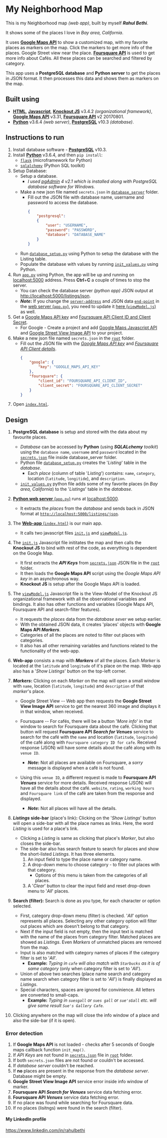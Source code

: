 # My Neighborhood Map

This is my Neighborhood map _(web app)_, built by myself _**Rahul Bethi**_.

It shows some of the places I love in _Bay area, California_.

It uses [**Google Maps API**](https://developers.google.com/maps/) to show a customized map, with my favorite places as markers on the map. Click the markers to get more info of the places. Google Street view near the place. [**Foursquare API**](https://developer.foursquare.com/) is used to get more info about Cafés. All these places can be searched and filtered by category.

This app uses a **PostgreSQL database** and **Python server** to get the places in JSON format. It then processes this data and shows them as markers on the map.

## Built using

- [**HTML**](https://developer.mozilla.org/en-US/docs/Web/HTML), [**Javascript**](https://developer.mozilla.org/en-US/docs/Web/JavaScript), [**Knockout JS**](http://knockoutjs.com/downloads/index.html) v3.4.2 _(organizational framework)_, [**Google Maps API**](https://developers.google.com/maps/) v3.31, [**Foursquare API**](https://developer.foursquare.com/) v2 20170801.
- [**Python**](https://www.python.org/downloads/) v3.6.4 _(web server)_, [**PostgreSQL**](https://www.postgresql.org/download/) v10.3 _(database)_.

## Instructions to run

1. Install database software - [**PostgreSQL**](https://www.postgresql.org/download/) v10.3.
2. Install [**Python**](https://www.python.org/downloads/) v3.6.4, and then ``pip install``:
    - [``flask``](http://flask.pocoo.org/) (microframework for Python)
    - [``sqlalchemy``](https://www.sqlalchemy.org/) (Python SQL toolkit)
3. Setup Database:
    - Setup a database.
        - _I used [pgAdmin](https://www.pgadmin.org/) 4 v2.1 which is installed along with PostgreSQL database software for Windows._
    - Make a new json file named ``secrets.json`` in [``database_server``](/database_server/) folder.
        - Fill out the JSON file with database name, username and password to access the database.
            ```json
            {
                "postgresql":
                {
                    "user": "USERNAME",
                    "password": "PASSWORD",
                    "database": "DATABASE_NAME"
                }
            }
            ```
    - Run [``database_setup.py``](/database_server/database_setup.py) using Python to setup the database with the Listing table.
    - Populate the database with values by running [``init_values.py``](/database_server/init_values.py) using Python.
4. Run [``app.py``](/database_server/app.py) using Python, the app will be up and running on [localhost:5000](http://localhost:5000) address. Press **Ctrl**+**C** a couple of times to stop the server.
    - You can check the database server _(python app)_ JSON output at [http://localhost:5000/listings/json](http://localhost:5000/listings/json).
    - **_Note_:** If you change the [``server-address``](https://github.com/bethirahul/Neighborhood-map/blob/b62a393413723060328dea2ae0817695985b007e/database_server/app.py#L71) and JSON data [``end-point``](https://github.com/bethirahul/Neighborhood-map/blob/b62a393413723060328dea2ae0817695985b007e/database_server/app.py#L54) in the [web server (``app.py``)](/database_server/app.py), you need to update it [here (``viewModel.js``)](https://github.com/bethirahul/Neighborhood-map/blob/b62a393413723060328dea2ae0817695985b007e/js/viewModel.js#L65) as well.
5. Get a [Google Maps API key](https://developers.google.com/maps/documentation/javascript/get-api-key) and [Foursquare API Client ID and Client Secret](https://foursquare.com/developers/login?continue=%2Fdevelopers%2Fapps).
    - For Google - Create a project and add [Google Maps Javascript API](https://developers.google.com/maps/documentation/javascript/) and [Google Street View Image API](https://developers.google.com/maps/documentation/streetview/) to your project.
6. Make a new json file named ``secrets.json`` in the [``root``](../../) folder.
    - Fill out the JSON file with the [_Google Maps API key_](https://developers.google.com/maps/documentation/javascript/get-api-key) and [_Foursquare API Client details_](https://foursquare.com/developers/login?continue=%2Fdevelopers%2Fapps).
        ```json
        {
            "google": {
                "key": "GOOGLE_MAPS_API_KEY"
            },
            "foursquare": {
                "client_id": "FOURSQUARE_API_CLIENT_ID",
                "client_secret": "FOURSQUARE_API_CLIENT_SECRET"
            }
        }
        ```
7. Open [``index.html``](/index.html).

## Design

1. **PostgreSQL database** is setup and stored with the data about my favourite places.
    - _Database_ can be accessed by **Python** (using _**SQLALchemy** toolkit_) using the ``database name``, ``username`` and ``password`` located in the [``secrets.json``](/database_server/secrets.json) file inside database_server folder.
    - Python file [``database_setup.py``](/database_server/database_setup.py) creates the '_Listing_' table in the _database_.
        - Each _place_ (column of table '_Listing_') contains: ``name``, ``category``, location (``latitude``, ``longitide``), and ``description``.
    - [``init_values.py``](/database_server/init_values.py) python file adds some of my favorite places (in _Bay area, California_) to the '_Listings_' table in the _database_.

2. [**Python web server** (``app.py``)](/database_server/app.py) runs at [localhost:5000](http://localhost:5000).
    - It extracts the _places_ from the _database_ and sends back in JSON format at [``http://localhost:5000/listings/json``](http://localhost:5000/listings/json).

3. The [**Web-app** (``index.html``)](/index.html) is our main app.
    - It calls two javascript files [``init.js``](/js/init.js) and [``viewModel.js``](/js/viewModel.js).

4. The [``init.js``](/js/init.js) Javascript file inititates the map and then calls the **Knockout JS** to bind with rest of the code, as everything is dependent on the Google Map.
    - It first extracts the **_API Keys_** from [``secrets.json``](/secrets.json) JSON file in the [``root``](../../) folder.
    - It then loads the **Google Maps API** script using the _Google Maps API key_ in an asynchronous way.
    - **Knockout JS** is setup after the Google Maps API is loaded.

5. The [``viewModel.js``](/js/viewModel.js) Javascript file is the View-Model of the Knockout JS organizational framework with all the observational variables and bindings. It also has other functions and variables (Google Maps API, Foursquare API and search-filter features).
    - It requests the _places_ data from the _database sever_ we setup earlier.
    - With the obtained JSON data, it creates 'places' objects with **Google Maps API _Markers_**.
    - Categories of all the places are noted to filter out places with categories.
    - It also has all other remaining variables and functions related to the functionality of the web-app.

6. **Web-app** consists a map with **_Markers_** of all the places. Each _Marker_ is located at the ``latitude`` and ``longitude`` of it's place on the map. Web-app also has a '_Show Listings_' button on the top-left corner.

7. **_Markers_:** Clicking on each _Marker_ on the map will open a small window with ``name``, location (``latitude``, ``longitude``) and ``description`` of that _marker_'s place.

    - Google Street View -- Web app then requests the **Google Street View Image API** service to get the nearest 360 image and displays it in that window, when received.

    - Foursquare -- For cafés, there will be a button '_More info_' in that window to search for Foursquare data about the café. Clicking that button will request **Foursquare API _Search for Venues_** service to search for the café with the ``name`` and location (``latitude``, ``longitude``) of the café along with ``Foursquare category ID for cafe``. Received response (JSON) will have some details about the café along with its ``venue ID``.
        - **_Note_:** Not all places are available on Foursquare, a _sorry_ message is displayed when a café is not found.
    - Using this ``venue ID``, a different request is made to **Foursquare API _Venues_** service for more details. Received response (JSON) will have all the details about the café. ``website``, ``rating``, ``working hours`` and ``Foursquare link`` of the café are taken from the response and displayed.
        - **_Note_:** Not all places will have all the details.

8. **_Listings_ side-bar** (place's link)**:** Clicking on the '_Show Listings_' button will open a side-bar with all the place names as links. Here, the word _Listing_ is used for a place's link.
    - Clicking a _Listing_ is same as clicking that place's _Marker_, but also closes the side-bar.
    - The side-bar also has search feature to search for places and show the short-listed _Listings_. It has three elements.
        1. An input field to type the place name or category name.
        2. A drop-down menu to choose category - to filter out places with that category.
            - Options of this menu is taken from the categories of all places.
        3. A '_Clear_' button to clear the input field and reset drop-down menu to '_All_' places.

9. **Search (filter):** Search is done as you type, for each character or option selected.
    - First, category drop-down menu (filter) is checked. '_All_' option represents all places. Selecting any other category option will filter out places which are doesn't belong to that category.
    - Next if the input field is not empty, then the input text is matched with the name of the places from category filter. Matched places are showed as _Listings_. Even _Markers_ of unmatched places are removed from the map.
    - Input is also matched with category names of places if the category filter is set to '_All_'.
        - **Example:** _Typing in ``cafe`` will also match with ``Starbucks`` as it is of same category_ (only when category filter is set to '_All_').
    - Union of above two searches (place name search and category name search when category filter is set to '_All_') is finally displayed as _Listings_.
    - Special characters, spaces are ignored for convinience. All letters are converted to small-caps.
        - **Example:** _Typing in ``suesgall`` or ``sues gall`` or ``sue'sGall`` etc. will give same result ``Sue's Gallery Cafe``._
10. Clicking anywhere on the map will close the info window of a place and also the side-bar (if it is open).

### Error detection

1. If **Google Maps API** is not loaded - checks after 5 seconds of Google maps callback function ``init_map()``.
2. If _API Keys_ are not found in [``secrets.json``](/secrets.json) file in [``root``](../../) folder.
3. If both ``secrets.json`` files are not found or couldn't be accessed.
4. If _database server_ couldn't be reached.
5. If **no** places are present in the response from the _database server_. Database might be empty.
6. **Google Street View Image API** service error inside info window of marker.
7. **Foursquare API _Search for Venues_** service data fetching error.
8. **Foursquare API _Venues_** service data fetching error.
9. If no place was found while searching for Foursquare data.
10. If no places (lisitngs) were found in the search (filter).

#### My LinkedIn profile
https://www.linkedin.com/in/rahulbethi
